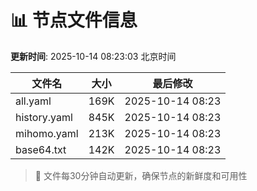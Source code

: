 # 📊 节点文件信息

**更新时间**: 2025-10-14 08:23:03 北京时间

| 文件名 | 大小 | 最后修改 |
|--------|------|----------|
| all.yaml | 169K | 2025-10-14 08:23 |
| history.yaml | 845K | 2025-10-14 08:23 |
| mihomo.yaml | 213K | 2025-10-14 08:23 |
| base64.txt | 142K | 2025-10-14 08:23 |

> 🔄 文件每30分钟自动更新，确保节点的新鲜度和可用性

